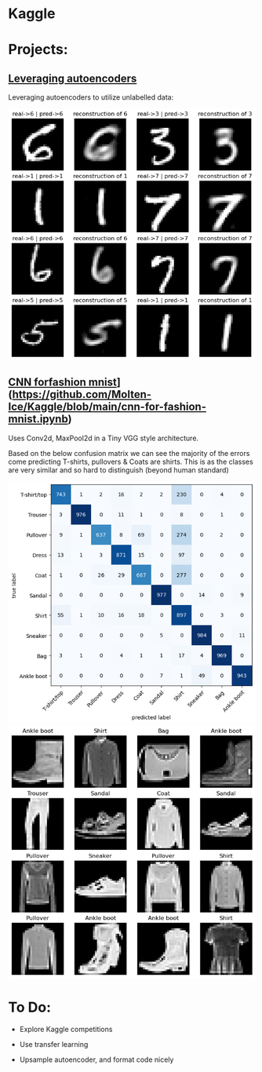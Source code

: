 # Kaggle

# Projects:

## [Leveraging autoencoders](/Leveraging%20autoencoders)

Leveraging autoencoders to utilize unlabelled data:

![2](/Leveraging%20autoencoders/Images/predictionsWithReconstructions.png)


## [CNN forfashion mnist]([/Leveraging%20autoencoders)](https://github.com/Molten-Ice/Kaggle/blob/main/cnn-for-fashion-mnist.ipynb)

Uses Conv2d, MaxPool2d in a Tiny VGG style architecture.

Based on the below confusion matrix we can see the majority of the errors come predicting T-shirts, pullovers & Coats are shirts.
This is as the classes are very similar and so hard to distinguish (beyond human standard)


![TinyVGGConfusionMatrix](/Images/TinyVGGConfusionMatrix.png) ![FashionMNIST](/Images/FashionMNIST.png)


# To Do:

- Explore Kaggle competitions

- Use transfer learning

- Upsample autoencoder, and format code nicely
